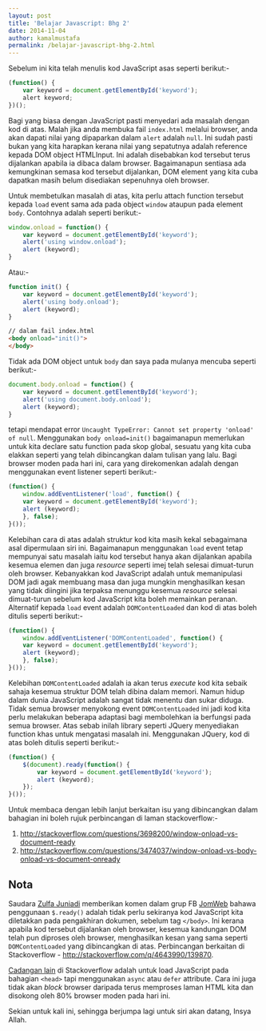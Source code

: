 ```yaml
---
layout: post
title: 'Belajar Javascript: Bhg 2'
date: 2014-11-04
author: kamalmustafa
permalink: /belajar-javascript-bhg-2.html
---
```


Sebelum ini kita telah menulis kod JavaScript asas seperti berikut:-

```js
(function() {
    var keyword = document.getElementById('keyword');
    alert keyword;
})();
```

Bagi yang biasa dengan JavaScript pasti menyedari ada masalah dengan kod di
atas. Malah jika anda membuka fail `index.html` melalui browser, anda akan
dapati nilai yang dipaparkan dalam `alert` adalah `null`. Ini sudah pasti bukan
yang kita harapkan kerana nilai yang sepatutnya adalah reference kepada DOM
object HTMLInput. Ini adalah disebabkan kod tersebut terus dijalankan apabila
ia dibaca dalam browser. Bagaimanapun sentiasa ada kemungkinan semasa kod
tersebut dijalankan, DOM element yang kita cuba dapatkan masih belum disediakan
sepenuhnya oleh browser.

<!--more-->

Untuk membetulkan masalah di atas, kita perlu attach function tersebut kepada
`load` event sama ada pada object `window` ataupun pada element `body`. Contohnya adalah seperti berikut:-

```js
window.onload = function() {
    var keyword = document.getElementById('keyword');
    alert('using window.onload');
    alert (keyword);
}
```

Atau:-

```js
function init() {
    var keyword = document.getElementById('keyword');
    alert('using body.onload');
    alert (keyword);
}
```

```html
// dalam fail index.html
<body onload="init()">
</body>
```

Tidak ada DOM object untuk `body` dan saya pada mulanya mencuba seperti
berikut:-

```js
document.body.onload = function() {
    var keyword = document.getElementById('keyword');
    alert('using document.body.onload');
    alert (keyword);
}
```

tetapi mendapat error `Uncaught TypeError: Cannot set property 'onload' of
null`. Menggunakan `body onload=init()` bagaimanapun memerlukan untuk kita
declare satu function pada skop global, sesuatu yang kita cuba elakkan seperti
yang telah dibincangkan dalam tulisan yang lalu. Bagi browser moden pada hari
ini, cara yang direkomenkan adalah dengan menggunakan event listener seperti
berikut:-

```js
(function() {
    window.addEventListener('load', function() {
    var keyword = document.getElementById('keyword');
    alert (keyword);
    }, false);
}());
```

Kelebihan cara di atas adalah struktur kod kita masih kekal sebagaimana asal
dipermulaan siri ini. Bagaimanapun menggunakan `load` event tetap mempunyai
satu masalah iaitu kod tersebut hanya akan dijalankan apabila kesemua elemen
dan juga *resource* seperti imej telah selesai dimuat-turun oleh browser. Kebanyakkan kod JavaScript adalah untuk memanipulasi DOM jadi agak membuang
masa dan juga mungkin menghasilkan kesan yang tidak diingini jika terpaksa
menunggu kesemua *resource* selesai dimuat-turun sebelum kod JavaScript kita
boleh memainkan peranan. Alternatif kepada `load` event adalah
`DOMContentLoaded` dan kod di atas boleh ditulis seperti berikut:-

```js
(function() {
    window.addEventListener('DOMContentLoaded', function() {
    var keyword = document.getElementById('keyword');
    alert (keyword);
    }, false);
}());
```

Kelebihan `DOMContentLoaded` adalah ia akan terus *execute* kod kita sebaik
sahaja kesemua struktur DOM telah dibina dalam memori. Namun hidup dalam dunia
JavaScript adalah sangat tidak menentu dan sukar diduga. Tidak semua browser
menyokong event `DOMContentLoaded` ini jadi kod kita perlu melakukan beberapa
adaptasi bagi membolehkan ia berfungsi pada semua browser. Atas sebab inilah
library seperti JQuery menyediakan function khas untuk mengatasi masalah ini. Menggunakan JQuery, kod di atas boleh ditulis seperti berikut:-

```js
(function() {
    $(document).ready(function() {
        var keyword = document.getElementById('keyword');
        alert (keyword);
    });
}());
```

Untuk membaca dengan lebih lanjut berkaitan isu yang dibincangkan dalam
bahagian ini boleh rujuk perbincangan di laman stackoverflow:-

1. http://stackoverflow.com/questions/3698200/window-onload-vs-document-ready
1. http://stackoverflow.com/questions/3474037/window-onload-vs-body-onload-vs-document-onready

## Nota
Saudara [Zulfa Juniadi][zulfa] memberikan komen dalam grup FB [JomWeb] bahawa penggunaan
`$.ready()` adalah tidak perlu sekiranya kod JavaScript kita diletakkan pada pengakhiran dokumen, sebelum tag `</body>`. Ini
kerana apabila kod tersebut dijalankan oleh browser, kesemua kandungan DOM telah pun diproses
oleh browser, menghasilkan kesan yang sama seperti `DOMContentLoaded` yang dibincangkan di atas.
Perbincangan berkaitan di Stackoverflow - http://stackoverflow.com/q/4643990/139870.

[Cadangan lain] di Stackoverflow adalah untuk load JavaScript pada bahagian `<head>` tapi menggunakan `async` atau `defer`
attribute. Cara ini juga tidak akan *block* browser daripada terus memproses laman HTML kita dan disokong oleh
80% browser moden pada hari ini.

Sekian untuk kali ini, sehingga berjumpa lagi untuk siri akan datang, Insya
Allah.

[zulfa]:https://github.com/zulfajuniadi
[JomWeb]:https://www.facebook.com/groups/jomweb/
[Cadangan lain]:http://stackoverflow.com/questions/436411/where-is-the-best-place-to-put-script-tags-in-html-markup/24070373#24070373
